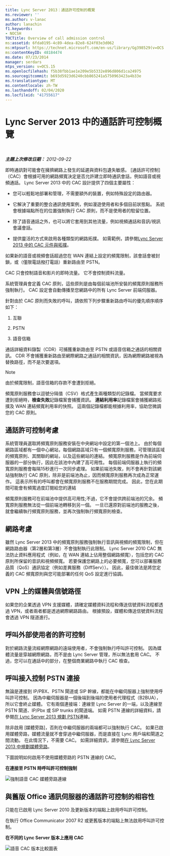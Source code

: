 ```yaml
---
title: Lync Server 2013：通話許可控制的概覽
ms.reviewer: ''
ms.author: v-lanac
author: lanachin
f1.keywords:
- NOCSH
TOCTitle: Overview of call admission control
ms:assetid: 6fda0195-4c89-4dea-82e8-624f03e3d062
ms:mtpsurl: https://technet.microsoft.com/en-us/library/Gg398529(v=OCS.15)
ms:contentKeyID: 48184474
ms.date: 07/23/2014
manager: serdars
mtps_version: v=OCS.15
ms.openlocfilehash: f5b38fbb1ae1e209e5b5332e896d806d1ca24975
ms.sourcegitcommit: b693d5923d6240cbb865241a5750963423a4b33e
ms.translationtype: MT
ms.contentlocale: zh-TW
ms.lasthandoff: 02/04/2020
ms.locfileid: "41755617"
---
```

<div data-xmlns="http://www.w3.org/1999/xhtml">

<div class="topic" data-xmlns="http://www.w3.org/1999/xhtml" data-msxsl="urn:schemas-microsoft-com:xslt" data-cs="http://msdn.microsoft.com/en-us/">

<div data-asp="http://msdn2.microsoft.com/asp">

# <a name="overview-of-call-admission-control-in-lync-server-2013"></a>Lync Server 2013 中的通話許可控制概覽

</div>

<div id="mainSection">

<div id="mainBody">

<span> </span>

_**主題上次修改日期：** 2012-09-22_

即時通訊對可能會在擁擠網路上發生的延遲與資料包遺失敏感。 [通話許可控制] （CAC）會根據可用的網路頻寬決定是否允許建立即時通訊會話，例如語音或視頻通話。 Lync Server 2013 中的 CAC 設計提供了四個主要屬性：

  - 您可以輕鬆地部署和管理，不需要額外的裝置，例如特殊設定的路由器。

  - 它解決了重要的整合通訊使用案例，例如漫遊使用者和多個目前狀態點。 系統會根據端點所在的位置強制執行 CAC 原則，而不是使用者的駐留位置。

  - 除了語音通話之外，也可以將它套用到其他流量，例如視頻通話和音訊/視訊會議會話。

  - 提供靈活的方式來啟用各種類型的網路拓撲。 如需範例，請參閱[Lync Server 2013 中的 CAC 元件與拓撲](lync-server-2013-components-and-topologies-for-cac.md)。

如果新的語音或視頻會話超過您在 WAN 連結上設定的頻寬限制，該會話會被封鎖，或（僅限電話撥打電話）重新路由至 PSTN。

CAC 只會控制語音和影片的即時流量。 它不會控制資料流量。

系統管理員會定義 CAC 原則，這些原則是由每個前端池所安裝的頻寬原則服務所強制執行。 CAC 設定會自動傳播至您網路中的所有 Lync Server 前端伺服器。

針對由於 CAC 原則而失敗的呼叫，請依照下列步驟重新路由呼叫的優先順序順序如下：

1.  互聯

2.  PSTN

3.  語音信箱

通話詳細資料錄製（CDR）可捕獲重新路由至 PSTN 或語音信箱之通話的相關資訊。 CDR 不會捕獲重新路由至網際網路之通話的相關資訊，因為網際網路被視為替換路徑，而不是次要選項。

<div>


> [!NOTE]  
> 由於頻寬限制，語音信箱的存款不會遭到拒絕。



</div>

頻寬原則服務會以逗號分隔值（CSV）格式產生兩種類型的記錄檔。 當頻寬要求遭到拒絕時，**檢查失敗**記錄檔案會捕獲資訊。 **連結利用率**記錄檔案會捕獲網路拓撲及 WAN 連結頻寬利用率的快照。 這兩個記錄檔都能根據利用率，協助您微調您的 CAC 原則。

<div>

## <a name="call-admission-control-considerations"></a>通話許可控制考慮

系統管理員選取將頻寬原則服務安裝在中央網站中設定的第一個池上。 由於每個網路區域都有一個中心網站，每個網路區域只有一個頻寬原則服務，可管理該區域的頻寬原則、其關聯的網站，以及這些網站的連結。 頻寬原則服務是作為前端伺服器的一部分執行，因此在該池中內建了高可用性。 每個前端伺服器上執行的頻寬原則服務會每隔15秒進行一次同步處理。 如果前端池失敗，則不會再針對該網站強制執行 CAC 原則，除非是前端池為止，因而頻寬原則服務再次成為正常運作。 這表示所有的呼叫都會在頻寬原則服務不在服務期間完成。 因此，您在此期間可能會有頻寬過度訂閱給您的連結

頻寬原則服務可在前端池中提供高可用性;不過，它不會提供跨前端池的冗余。 頻寬原則服務無法從一個前端池轉移到另一個。 一旦已還原對前端池的服務之後，就會繼續執行頻寬原則服務，並再次強制執行頻寬原則檢查。

<div>

## <a name="network-considerations"></a>網路考慮

雖然 Lync Server 2013 中的頻寬原則服務強制執行音訊與視頻的頻寬限制，但在網路路由器（第2層和第3層）不會強制執行此限制。 Lync Server 2010 CAC 無法防止資料應用程式（例如，在 WAN 連結上佔用整個網路頻寬），包括您的 CAC 原則所保留的音訊和視頻頻寬。 若要保護您網路上的必要頻寬，您可以部署服務品質（QoS）通訊協定（例如差異服務（DiffServ））。 因此，最佳做法是將您定義的 CAC 頻寬原則與您可能部署的任何 QoS 設定進行協調。

</div>

<div>

## <a name="media-and-signaling-paths-over-vpn"></a>VPN 上的媒體與信號路徑

如果您的企業透過 VPN 支援媒體，請確定媒體資料流程和傳送信號資料流程都透過 VPN，或者兩者都是透過網際網路路由。 根據預設，媒體和傳送信號資料流程會透過 VPN 隧道進行。

</div>

<div>

## <a name="call-admission-control-of-outside-users"></a>呼叫外部使用者的許可控制

對於網路流量流經網際網路的遠端使用者，不會強制執行呼叫許可控制。 因為媒體流量是穿越網際網路，而不是由 Lync Server 管理，所以無法套用 CAC。 不過，您可以在通話中的部分，在整個商業網路中執行 CAC 檢查。

</div>

<div>

## <a name="call-admission-control-of-pstn-connections"></a>呼叫接入控制 PSTN 連接

無論是連接到 IP/PBX、PSTN 閘道或 SIP 幹線，都能在中繼伺服器上強制使用呼叫許可控制。 因為中繼伺服器是一個後端到後端的使用者代理程式（B2BUA），所以它會終止媒體。 它有兩個連接端：連線至 Lync Server 的一端，以及連線至 PSTN 閘道、IP/Pbx 或 SIP trunks 的閘道端。 如需 PSTN 連線的詳細資料，請參閱[在 Lync Server 2013 規劃 PSTN](lync-server-2013-planning-for-pstn-connectivity.md)連線。

除非啟用 [媒體旁路]，否則在中繼伺服器的兩端都可以強制執行 CAC。 如果已啟用媒體旁路，媒體流量就不會穿過中繼伺服器，而是直接在 Lync 用戶端和閘道之間流動。 在此情況下，不需要 CAC。 如需詳細資訊，請參閱[在 Lync Server 2013 中規劃媒體旁路](lync-server-2013-planning-for-media-bypass.md)。

下圖說明如何啟用不使用媒體旁路的 PSTN 連線的 CAC。

**在連接至 PSTN 時呼叫許可控制強制**

![強制語音 CAC 媒體旁路連線](images/Gg398703.4d66d529-0912-4de1-abec-266f54272eb3(OCS.15).jpg "強制語音 CAC 媒體旁路連線")

</div>

<div>

## <a name="compatibility-of-call-admission-control-with-earlier-versions-of-office-communications-server"></a>與舊版 Office 通訊伺服器的通話許可控制的相容性

只能在已啟用 Lync Server 2010 及更新版本的端點上啟用呼叫許可控制。

在執行 Office Communicator 2007 R2 或更舊版本的端點上無法啟用呼叫許可控制。

**在不同的 Lync Server 版本上應用 CAC**

![語音 CAC 版本比較圖表](images/Gg398529.fdbfee7e-15fc-445b-949d-8d61e61ac350(OCS.15).jpg "語音 CAC 版本比較圖表")

</div>

</div>

</div>

<span> </span>

</div>

</div>

</div>

